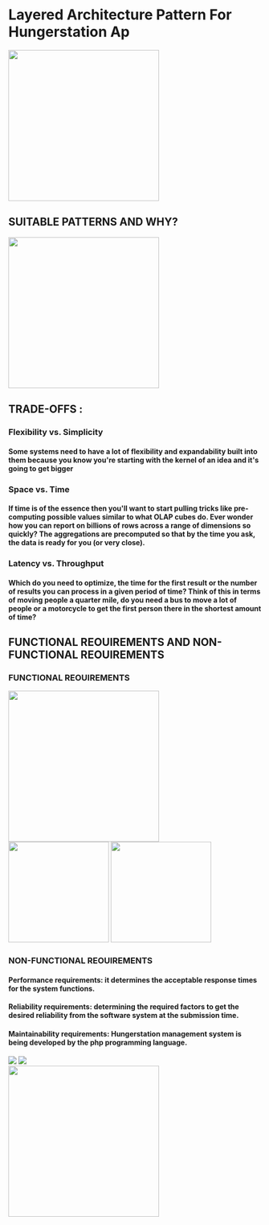 # Layered Architecture Pattern For Hungerstation Ap

<img src= "https://user-images.githubusercontent.com/98769338/201519056-aeeef4d1-4e59-4e10-bfd6-76ec4abc84df.png" width="300" >



## SUITABLE PATTERNS AND WHY?
<img src= "https://user-images.githubusercontent.com/98769338/201519419-026a388e-171e-49d2-85e6-6a2333dc91e2.png" width="300" >


## TRADE-OFFS :
### Flexibility vs. Simplicity
#### Some systems need to have a lot of flexibility and expandability built into them because you know you're starting with the kernel of an idea and it's going to get bigger
### Space vs. Time
#### If time is of the essence then you'll want to start pulling tricks like pre-computing possible values similar to what OLAP cubes do. Ever wonder how you can report on billions of rows across a range of dimensions so quickly? The aggregations are precomputed so that by the time you ask, the data is ready for you (or very close).
### Latency vs. Throughput
#### Which do you need to optimize, the time for the first result or the number of results you can process in a given period of time? Think of this in terms of moving people a quarter mile, do you need a bus to move a lot of people or a motorcycle to get the first person there in the shortest amount of time?


## FUNCTIONAL REOUIREMENTS AND NON-FUNCTIONAL REOUIREMENTS

### FUNCTIONAL REOUIREMENTS
<img src= "https://user-images.githubusercontent.com/118071141/202722708-8b22c7c6-8f4b-4178-8977-c087c2904eb3.png" width="300" >
<div>
<img src= "https://user-images.githubusercontent.com/98769338/201520121-75194379-cd1e-471c-88c5-4f5f5c71a120.png" width="200" >
<img src= "https://user-images.githubusercontent.com/98769338/201520231-e288fe3a-7ea3-4823-a5c4-1d6f21c044d9.png" width="200" >
</div>

### NON-FUNCTIONAL REOUIREMENTS
#### Performance requirements: it determines the acceptable response times for the system functions.
#### Reliability requirements: determining the required factors to get the desired reliability from the software system at the submission time.
#### Maintainability requirements: Hungerstation management system is being developed by the php programming language.

<div>
<img src= "https://user-images.githubusercontent.com/98769338/201520906-ca5d8cb8-b454-4d4f-baa5-0c6e97e2bff0.png"  >
<img src= "https://user-images.githubusercontent.com/98769338/201520972-af2f0cbf-945b-4bf7-b279-9812b051ac65.png"  >
</div>

<img src= "https://user-images.githubusercontent.com/98769338/201520780-887830ba-660c-4f77-8ac4-7f76dd5ea166.png" width="300" >
